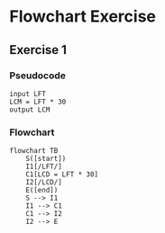 # Flowchart Exercise

## Exercise 1

### Pseudocode


```
input LFT
LCM = LFT * 30
output LCM
```

### Flowchart

```mermaid
flowchart TB
    S([start])
    I1[/LFT/]
    C1[LCD = LFT * 30]
    I2[/LCD/]
    E([end])
    S --> I1
    I1 --> C1
    C1 --> I2
    I2 --> E
```
